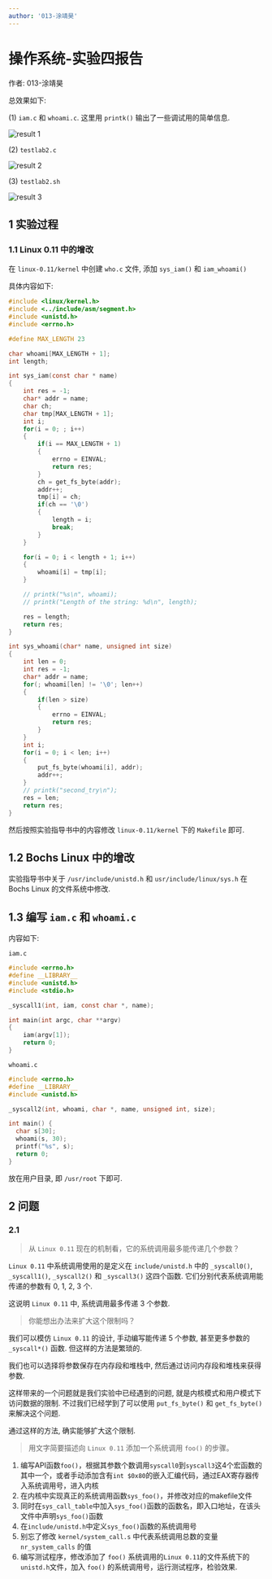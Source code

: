 ```yaml
---
author: '013-涂靖昊'
---
```


# 操作系统-实验四报告

作者: 013-涂靖昊

总效果如下:

(1) `iam.c` 和 `whoami.c`.
这里用 `printk()` 输出了一些调试用的简单信息.

![result 1](images/1.png)

(2) `testlab2.c`

![result 2](images/2.png)

(3) `testlab2.sh`

![result 3](images/3.png)

## 1 实验过程

### 1.1 Linux 0.11 中的增改

在 `linux-0.11/kernel` 中创建 `who.c` 文件, 添加 `sys_iam()` 和 `iam_whoami()`

具体内容如下:

```c
#include <linux/kernel.h>
#include <../include/asm/segment.h>
#include <unistd.h>
#include <errno.h>

#define MAX_LENGTH 23

char whoami[MAX_LENGTH + 1];
int length;

int sys_iam(const char * name)
{
    int res = -1;
    char* addr = name;
    char ch;
    char tmp[MAX_LENGTH + 1];
    int i;
    for(i = 0; ; i++)
    {
        if(i == MAX_LENGTH + 1)
        {
            errno = EINVAL;
            return res;
        }
        ch = get_fs_byte(addr);
        addr++;
        tmp[i] = ch;
        if(ch == '\0')
        {
            length = i;
            break;
        }
    }

    for(i = 0; i < length + 1; i++)
    {
        whoami[i] = tmp[i];
    }

    // printk("%s\n", whoami);
    // printk("Length of the string: %d\n", length);

    res = length;
    return res;
}

int sys_whoami(char* name, unsigned int size)
{
    int len = 0;
    int res = -1;
    char* addr = name;
    for(; whoami[len] != '\0'; len++)
    {
        if(len > size)
        {
            errno = EINVAL;
            return res;
        }
    }
    int i;
    for(i = 0; i < len; i++)
    {
        put_fs_byte(whoami[i], addr);
        addr++;
    }
    // printk("second_try\n");
    res = len;
    return res;
}
```

然后按照实验指导书中的内容修改 `linux-0.11/kernel` 下的 `Makefile` 即可.

## 1.2 Bochs Linux 中的增改

实验指导书中关于 `/usr/include/unistd.h` 和 `usr/include/linux/sys.h` 在 Bochs Linux 的文件系统中修改.

## 1.3 编写 `iam.c` 和 `whoami.c`

内容如下:

`iam.c`

```c
#include <errno.h>
#define __LIBRARY__
#include <unistd.h>
#include <stdio.h>

_syscall1(int, iam, const char *, name);

int main(int argc, char **argv)
{
    iam(argv[1]);
    return 0;
}
```

`whoami.c`

```c
#include <errno.h>
#define __LIBRARY__
#include <unistd.h>

_syscall2(int, whoami, char *, name, unsigned int, size);

int main() {
  char s[30];
  whoami(s, 30);
  printf("%s", s);
  return 0;
}
```

放在用户目录, 即 `/usr/root` 下即可.

## 2 问题

### 2.1

> 从 `Linux 0.11` 现在的机制看，它的系统调用最多能传递几个参数？

`Linux 0.11` 中系统调用使用的是定义在 `include/unistd.h` 中的 `_syscall0()`, `_syscall1()`, `_syscall2()`
和 `_syscall3()` 这四个函数. 它们分别代表系统调用能传递的参数有 0, 1, 2, 3 个.

这说明 `Linux 0.11` 中, 系统调用最多传递 3 个参数.

> 你能想出办法来扩大这个限制吗？

我们可以模仿 `Linux 0.11` 的设计, 手动编写能传递 5 个参数, 甚至更多参数的 `_syscall*()` 函数.
但这样的方法是繁琐的.

我们也可以选择将参数保存在内存段和堆栈中, 然后通过访问内存段和堆栈来获得参数.

这样带来的一个问题就是我们实验中已经遇到的问题, 就是内核模式和用户模式下访问数据的限制. 不过我们已经学到了可以使用
`put_fs_byte()` 和 `get_fs_byte()` 来解决这个问题.

通过这样的方法, 确实能够扩大这个限制.

> 用文字简要描述向 `Linux 0.11` 添加一个系统调用 `foo()` 的步骤。

1. 编写API函数`foo()`，根据其参数个数调用`syscall0`到`syscall3`这4个宏函数的其中一个，或者手动添加含有`int $0x80`的嵌入汇编代码，通过EAX寄存器传入系统调用号，进入内核
2. 在内核中实现真正的系统调用函数`sys_foo()`，并修改对应的makefile文件
3. 同时在`sys_call_table`中加入`sys_foo()`函数的函数名，即入口地址，在该头文件中声明`sys_foo()`函数
4. 在`include/unistd.h`中定义`sys_foo()`函数的系统调用号
5. 别忘了修改 `kernel/system_call.s` 中代表系统调用总数的变量 `nr_system_calls` 的值
6. 编写测试程序，修改添加了 `foo()` 系统调用的`Linux 0.11`的文件系统下的`unistd.h`文件，加入 `foo()` 的系统调用号，运行测试程序，检验效果.
